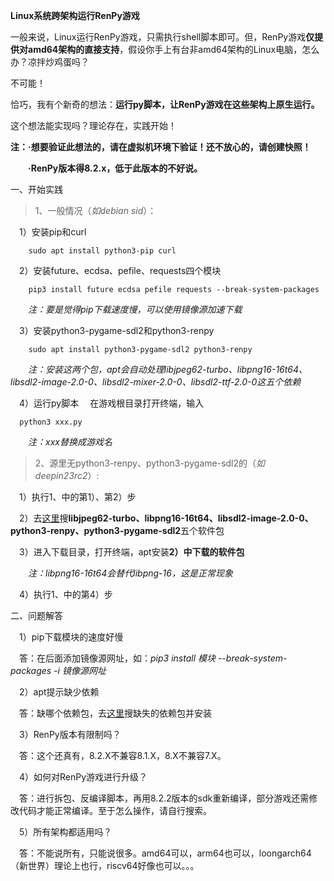 **Linux系统跨架构运行RenPy游戏**

一般来说，Linux运行RenPy游戏，只需执行shell脚本即可。但，RenPy游戏**仅提供对amd64架构的直接支持**，假设你手上有台非amd64架构的Linux电脑，怎么办？凉拌炒鸡蛋吗？

不可能！

恰巧，我有个新奇的想法：**运行py脚本，让RenPy游戏在这些架构上原生运行。**

这个想法能实现吗？理论存在，实践开始！

**注：·想要验证此想法的，请在虚拟机环境下验证！还不放心的，请创建快照！**

**&emsp;&emsp;·RenPy版本得8.2.x，低于此版本的不好说。**

一、开始实践

>1、一般情况（_如debian sid_）：

&emsp;1）安装pip和curl
```
    sudo apt install python3-pip curl
```
&emsp;2）安装future、ecdsa、pefile、requests四个模块
```
    pip3 install future ecdsa pefile requests --break-system-packages
```
&emsp;&emsp;_注：要是觉得pip下载速度慢，可以使用镜像源加速下载_

&emsp;3）安装python3-pygame-sdl2和python3-renpy
```
    sudo apt install python3-pygame-sdl2 python3-renpy
```
&emsp;&emsp;_注：安装这两个包，apt会自动处理libjpeg62-turbo、libpng16-16t64、libsdl2-image-2.0-0、libsdl2-mixer-2.0-0、libsdl2-ttf-2.0-0这五个依赖_

&emsp;4）运行py脚本
&emsp;在游戏根目录打开终端，输入
  ```
    python3 xxx.py
  ```
&emsp;&emsp;_注：xxx替换成游戏名_

>2、源里无python3-renpy、python3-pygame-sdl2的（_如deepin23rc2_）:

&emsp;1）执行1、中的第1）、第2）步

&emsp;2）去[这里](https://www.debian.org/distrib/packages)搜**libjpeg62-turbo、libpng16-16t64、libsdl2-image-2.0-0、python3-renpy、python3-pygame-sdl2**五个软件包

&emsp;3）进入下载目录，打开终端，apt安装**2）中下载的软件包**

&emsp;&emsp;_注：libpng16-16t64会替代libpng-16，这是正常现象_

&emsp;4）执行1、中的第4）步

二、问题解答

&emsp;1）pip下载模块的速度好慢

&emsp;答：在后面添加镜像源网址，如：_pip3 install 模块 --break-system-packages -i 镜像源网址_

&emsp;2）apt提示缺少依赖

&emsp;答：缺哪个依赖包，去[这里](https://www.debian.org/distrib/packages)搜缺失的依赖包并安装

&emsp;3）RenPy版本有限制吗？

&emsp;答：这个还真有，8.2.X不兼容8.1.X，8.X不兼容7.X。

&emsp;4）如何对RenPy游戏进行升级？

&emsp;答：进行拆包、反编译脚本，再用8.2.2版本的sdk重新编译，部分游戏还需修改代码才能正常编译。至于怎么操作，请自行搜索。

&emsp;5）所有架构都适用吗？

&emsp;答：不能说所有，只能说很多。amd64可以，arm64也可以，loongarch64（新世界）理论上也行，riscv64好像也可以。。。
